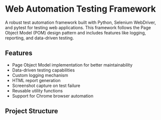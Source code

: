 # Web Automation Testing Framework

A robust test automation framework built with Python, Selenium WebDriver, and pytest for testing web applications. This framework follows the Page Object Model (POM) design pattern and includes features like logging, reporting, and data-driven testing.

## Features

- Page Object Model implementation for better maintainability
- Data-driven testing capabilities
- Custom logging mechanism
- HTML report generation
- Screenshot capture on test failure
- Reusable utility functions
- Support for Chrome browser automation

## Project Structure
